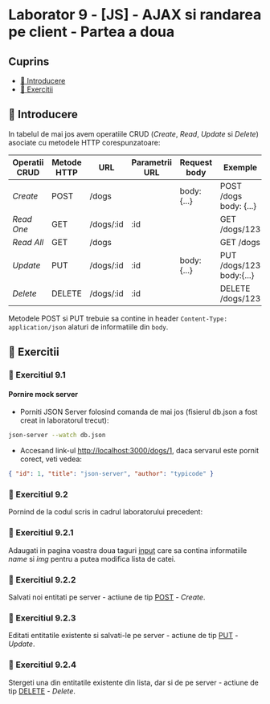 # Laborator 9 - [JS] - AJAX si randarea pe client - Partea a doua

## Cuprins

- [🦉 Introducere](#🦉-Introducere)
- [🎢 Exercitii](##🎢-Exercitii)

## 🦉 Introducere

In tabelul de mai jos avem operatiile CRUD (_Create_, _Read_, _Update_ si _Delete_) asociate cu metodele HTTP corespunzatoare:

| Operatii CRUD  | Metode HTTP | URL       | Parametrii URL | Request body | Exemple                  |
| -------------- | ----------- | --------- | -------------- | ------------ | ------------------------ |
| _Create_       | POST        | /dogs     |                | body: {...}  | POST /dogs body: {...}   |
| _Read One_     | GET         | /dogs/:id | :id            |              | GET /dogs/123            |
| _Read All_     | GET         | /dogs     |                |              | GET /dogs                |
| _Update_       | PUT         | /dogs/:id | :id            | body: {...}  | PUT /dogs/123 body:{...} |
| _Delete_       | DELETE      | /dogs/:id | :id            |              | DELETE /dogs/123         |

Metodele POST si PUT trebuie sa contine in header `Content-Type: application/json` alaturi de informatiile din `body`.

## 🎢 Exercitii

### 💪 Exercitiul 9.1

#### Pornire mock server

- Porniti JSON Server folosind comanda de mai jos (fisierul db.json a fost creat in laboratorul trecut):

```bash
json-server --watch db.json
```

- Accesand link-ul [http://localhost:3000/dogs/1](http://localhost:3000/dogs/1), daca servarul este pornit corect, veti vedea:

```json
{ "id": 1, "title": "json-server", "author": "typicode" }
```

### 💪 Exercitiul 9.2

Pornind de la codul scris in cadrul laboratorului precedent:

### 💪 Exercitiul 9.2.1

Adaugati in pagina voastra doua taguri [input](https://www.w3schools.com/tags/tag_input.asp) care sa contina informatiile _name_ si _img_ pentru a putea modifica lista de catei.

### 💪 Exercitiul 9.2.2

Salvati noi entitati pe server - actiune de tip [POST](https://restfulapi.net/http-methods/#post) - _Create_.

### 💪 Exercitiul 9.2.3

Editati entitatile existente si salvati-le pe server - actiune de tip [PUT](https://restfulapi.net/http-methods/#put) - _Update_.

### 💪 Exercitiul 9.2.4

Stergeti una din entitatile existente din lista, dar si de pe server - actiune de tip [DELETE](https://restfulapi.net/http-methods/#delete) - _Delete_.
